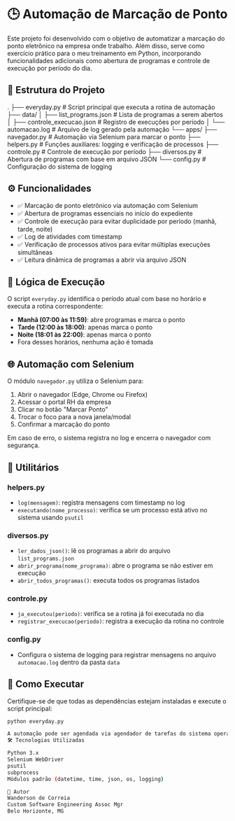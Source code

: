 # 🕒 Automação de Marcação de Ponto

Este projeto foi desenvolvido com o objetivo de automatizar a marcação do ponto eletrônico na empresa onde trabalho. Além disso, serve como exercício prático para o meu treinamento em Python, incorporando funcionalidades adicionais como abertura de programas e controle de execução por período do dia.

## 📁 Estrutura do Projeto
.
├── everyday.py              # Script principal que executa a rotina de automação
├── data/
│   ├── list_programs.json   # Lista de programas a serem abertos
│   ├── controle_execucao.json  # Registro de execuções por período
│   └── automacao.log        # Arquivo de log gerado pela automação
└── apps/
├── navegador.py         # Automação via Selenium para marcar o ponto
├── helpers.py           # Funções auxiliares: logging e verificação de processos
├── controle.py          # Controle de execução por período
├── diversos.py          # Abertura de programas com base em arquivo JSON
└── config.py            # Configuração do sistema de logging

## ⚙️ Funcionalidades

- ✅ Marcação de ponto eletrônico via automação com Selenium
- ✅ Abertura de programas essenciais no início do expediente
- ✅ Controle de execução para evitar duplicidade por período (manhã, tarde, noite)
- ✅ Log de atividades com timestamp
- ✅ Verificação de processos ativos para evitar múltiplas execuções simultâneas
- ✅ Leitura dinâmica de programas a abrir via arquivo JSON

## 🧠 Lógica de Execução

O script `everyday.py` identifica o período atual com base no horário e executa a rotina correspondente:

- **Manhã (07:00 às 11:59)**: abre programas e marca o ponto
- **Tarde (12:00 às 18:00)**: apenas marca o ponto
- **Noite (18:01 às 22:00)**: apenas marca o ponto
- Fora desses horários, nenhuma ação é tomada

## 🌐 Automação com Selenium

O módulo `navegador.py` utiliza o Selenium para:

1. Abrir o navegador (Edge, Chrome ou Firefox)
2. Acessar o portal RH da empresa
3. Clicar no botão "Marcar Ponto"
4. Trocar o foco para a nova janela/modal
5. Confirmar a marcação do ponto

Em caso de erro, o sistema registra no log e encerra o navegador com segurança.

## 🧰 Utilitários

### helpers.py

- `log(mensagem)`: registra mensagens com timestamp no log
- `executando(nome_processo)`: verifica se um processo está ativo no sistema usando `psutil`

### diversos.py

- `ler_dados_json()`: lê os programas a abrir do arquivo `list_programs.json`
- `abrir_programa(nome_programa)`: abre o programa se não estiver em execução
- `abrir_todos_programas()`: executa todos os programas listados

### controle.py

- `ja_executou(periodo)`: verifica se a rotina já foi executada no dia
- `registrar_execucao(periodo)`: registra a execução da rotina no controle

### config.py

- Configura o sistema de logging para registrar mensagens no arquivo `automacao.log` dentro da pasta `data`

## 🚀 Como Executar

Certifique-se de que todas as dependências estejam instaladas e execute o script principal:

```bash
python everyday.py

A automação pode ser agendada via agendador de tarefas do sistema operacional para rodar nos horários desejados.
🛠️ Tecnologias Utilizadas

Python 3.x
Selenium WebDriver
psutil
subprocess
Módulos padrão (datetime, time, json, os, logging)

👤 Autor
Wanderson de Correia
Custom Software Engineering Assoc Mgr
Belo Horizonte, MG